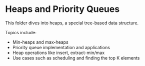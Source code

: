 # Heaps and Priority Queues

This folder dives into heaps, a special tree-based data structure.

Topics include:

- Min-heaps and max-heaps
- Priority queue implementation and applications
- Heap operations like insert, extract-min/max
- Use cases such as scheduling and finding the top K elements

